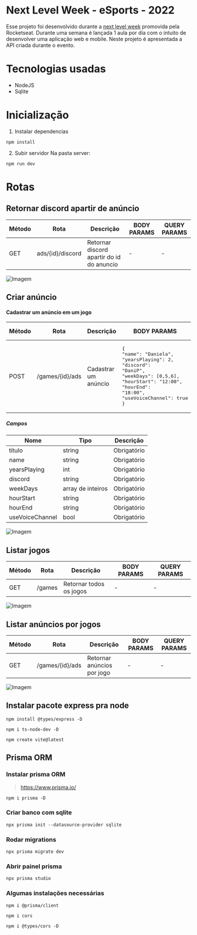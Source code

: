 # Next Level Week - eSports - 2022

Esse projeto foi desenvolvido durante a [next level week](https://lp.rocketseat.com.br/nlw) promovida pela Rocketseat. Durante uma semana é lançada 1 aula por dia com o intuito de desenvolver uma aplicação web e mobile. Neste projeto é apresentada a API criada durante o evento. 

# Tecnologias usadas
- NodeJS
- Sqlite

# Inicialização

1) Instalar dependencias
```
npm install
```

2) Subir servidor
Na pasta server:
```
npm run dev
```

# Rotas
## Retornar discord apartir de anúncio
| Método | Rota | Descrição | BODY PARAMS | QUERY PARAMS |
| --- | --- | --- | --- | --- |
|GET | ads/{id}/discord | Retornar discord apartir do id do anuncio | - | - |

![Imagem](https://github.com/DaniPoletto/nlw-eSports/blob/main/get_discord_by_ad.jpg)

## Criar anúncio
#### Cadastrar um anúncio em um jogo
| Método | Rota | Descrição | BODY PARAMS | QUERY PARAMS |
| --- | --- | --- | --- | --- |
|POST | /games/{id}/ads | Cadastrar um anúncio | <pre>{<br>"name": "Daniela",<br>"yearsPlaying": 2,<br>"discord": "DaniP",<br>"weekDays": [0,5,6],<br>"hourStart": "12:00",<br>"hourEnd": "18:00",<br>"useVoiceChannel": true<br>}</pre> | - |

##### Campos

| Nome | Tipo | Descrição | 
| --- | --- | --- | 
|titulo | string | Obrigatório | 
|name | string | Obrigatório | 
|yearsPlaying | int | Obrigatório | 
|discord | string | Obrigatório | 
|weekDays | array de inteiros | Obrigatório | 
|hourStart | string | Obrigatório | 
|hourEnd | string | Obrigatório | 
|useVoiceChannel | bool | Obrigatório | 

![Imagem](https://github.com/DaniPoletto/nlw-eSports/blob/main/create_ad.jpg)

## Listar jogos
| Método | Rota | Descrição | BODY PARAMS | QUERY PARAMS |
| --- | --- | --- | --- | --- |
|GET | /games | Retornar todos os jogos | - | - |

![Imagem](https://github.com/DaniPoletto/nlw-eSports/blob/main/list_games.jpg)

## Listar anúncios por jogos
| Método | Rota | Descrição | BODY PARAMS | QUERY PARAMS |
| --- | --- | --- | --- | --- |
|GET | /games/{id}/ads | Retornar anúncios por jogo | - | - |

![Imagem](https://github.com/DaniPoletto/nlw-eSports/blob/main/list_ads_by_game.jpg)
 
## Instalar pacote express pra node
```
npm install @types/express -D
```

```
npm i ts-node-dev -D
```

```
npm create vite@latest
```

## Prisma ORM
### Instalar prisma ORM

> https://www.prisma.io/

```
npm i prisma -D
```

### Criar banco com sqlite
```
npx prisma init --datasource-provider sqlite 
```

### Rodar migrations
```
npx prisma migrate dev
```

### Abrir painel prisma
```
npx prisma studio
```

### Algumas instalações necessárias
```
npm i @prisma/client
```

```
npm i cors
```

```
npm i @types/cors -D
``` 
